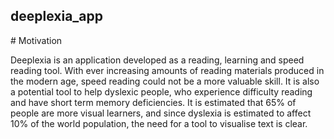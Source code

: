 ## deeplexia_app

# Motivation

Deeplexia is an application developed as a reading, learning and speed reading tool. With ever increasing amounts of reading materials produced in the modern age, speed reading could not be a more valuable skill. It is also a potential tool to help dyslexic people, who experience difficulty reading and have short term memory deficiencies. It is estimated that 65% of people are more visual learners, and since dyslexia is estimated to affect 10% of the world population, the need for a tool to visualise text is clear.
